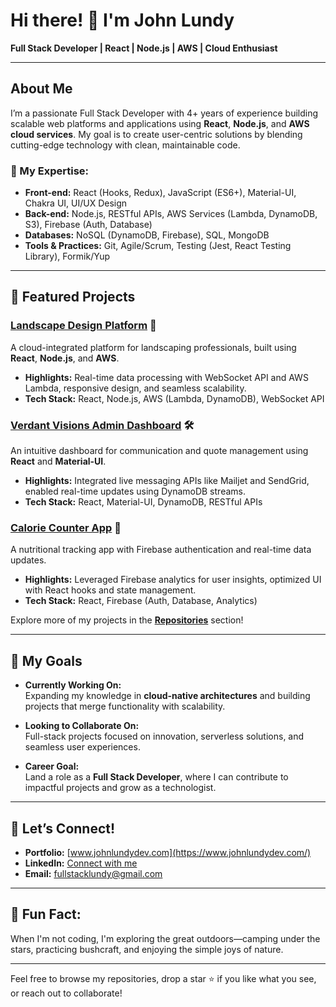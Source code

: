 # Hi there! 👋 I'm John Lundy  
**Full Stack Developer | React | Node.js | AWS | Cloud Enthusiast**

---

## About Me
I’m a passionate Full Stack Developer with 4+ years of experience building scalable web platforms and applications using **React**, **Node.js**, and **AWS cloud services**. My goal is to create user-centric solutions by blending cutting-edge technology with clean, maintainable code.

### 🔧 My Expertise:
- **Front-end:** React (Hooks, Redux), JavaScript (ES6+), Material-UI, Chakra UI, UI/UX Design  
- **Back-end:** Node.js, RESTful APIs, AWS Services (Lambda, DynamoDB, S3), Firebase (Auth, Database)  
- **Databases:** NoSQL (DynamoDB, Firebase), SQL, MongoDB
- **Tools & Practices:** Git, Agile/Scrum, Testing (Jest, React Testing Library), Formik/Yup  

---

## 🌟 Featured Projects
### [Landscape Design Platform](https://www.verdantvisionslandscaping.com/) 🌿  
A cloud-integrated platform for landscaping professionals, built using **React**, **Node.js**, and **AWS**.  
- **Highlights:** Real-time data processing with WebSocket API and AWS Lambda, responsive design, and seamless scalability.  
- **Tech Stack:** React, Node.js, AWS (Lambda, DynamoDB), WebSocket API  

### [Verdant Visions Admin Dashboard](https://github.com/johnlundy94/admin-dashboard) 🛠️  
An intuitive dashboard for communication and quote management using **React** and **Material-UI**.  
- **Highlights:** Integrated live messaging APIs like Mailjet and SendGrid, enabled real-time updates using DynamoDB streams.  
- **Tech Stack:** React, Material-UI, DynamoDB, RESTful APIs  

### [Calorie Counter App](https://github.com/johnlundy94/calorie-counter) 🍎  
A nutritional tracking app with Firebase authentication and real-time data updates.  
- **Highlights:** Leveraged Firebase analytics for user insights, optimized UI with React hooks and state management.  
- **Tech Stack:** React, Firebase (Auth, Database, Analytics)  

Explore more of my projects in the **[Repositories](https://github.com/johnlundy94?tab=repositories)** section!  

---

## 🎯 My Goals
- **Currently Working On:**  
  Expanding my knowledge in **cloud-native architectures** and building projects that merge functionality with scalability.  

- **Looking to Collaborate On:**  
  Full-stack projects focused on innovation, serverless solutions, and seamless user experiences.  

- **Career Goal:**  
  Land a role as a **Full Stack Developer**, where I can contribute to impactful projects and grow as a technologist.  

---

## 💬 Let’s Connect!
- **Portfolio:** [www.johnlundydev.com](https://www.johnlundydev.com/)  
- **LinkedIn:** [Connect with me](https://www.linkedin.com/in/john-c-lundy)  
- **Email:** [fullstacklundy@gmail.com](mailto:fullstacklundy@gmail.com)  

---

## 🌱 Fun Fact:
When I'm not coding, I'm exploring the great outdoors—camping under the stars, practicing bushcraft, and enjoying the simple joys of nature.

---

Feel free to browse my repositories, drop a star ⭐ if you like what you see, or reach out to collaborate!


